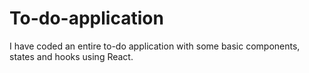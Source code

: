 # To-do-application
I have coded an entire to-do application with some basic components, states and hooks using React.
